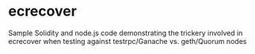 # ecrecover
Sample Solidity and node.js code demonstrating the trickery involved in ecrecover when testing against testrpc/Ganache vs. geth/Quorum nodes
